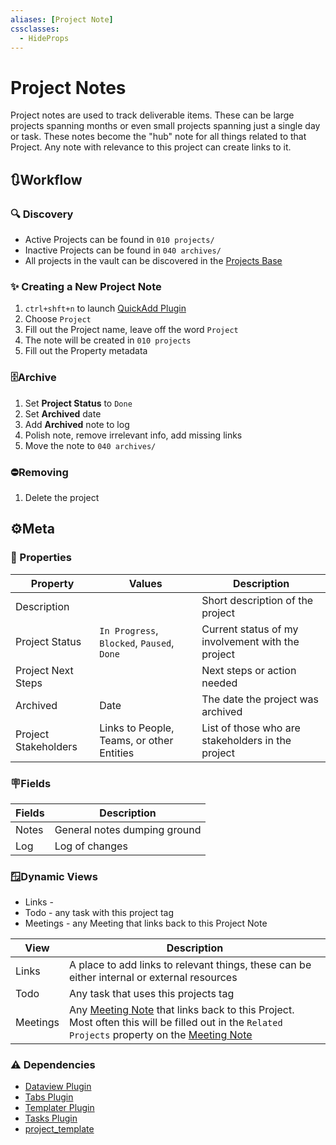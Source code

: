 ```yaml
---
aliases: [Project Note]
cssclasses:
  - HideProps
---
```

# Project Notes

Project notes are used to track deliverable items. These can be large projects spanning months or even small projects spanning just a single day or task. These notes become the "hub" note for all things related to that Project. Any note with relevance to this project can create links to it.

## 🔃Workflow

### 🔍 Discovery

- Active Projects can be found in `010 projects/`
- Inactive Projects can be found in `040 archives/`
- All projects in the vault can be discovered in the [Projects Base](../vault%20views/Bases/Projects.base)

### ✨ Creating a New Project Note

1. `ctrl+shft+n` to launch [QuickAdd Plugin](../plugins/plugins/QuickAdd%20Plugin.md)
2. Choose `Project`
3. Fill out the Project name, leave off the word `Project`
4. The note will be created in `010 projects`
5. Fill out the Property metadata

### 🗄️Archive

1. Set **Project Status** to `Done`
2. Set **Archived** date
3. Add **Archived** note to log
4. Polish note, remove irrelevant info, add missing links
5. Move the note to `040 archives/`

### ⛔Removing

1. Delete the project

## ⚙️Meta

### 🔩 Properties

| Property             | Values                                     | Description                                       |
| -------------------- | ------------------------------------------ | ------------------------------------------------- |
| Description          |                                            | Short description of the project                  |
| Project Status       | `In Progress`, `Blocked`, `Paused`, `Done` | Current status of my involvement with the project |
| Project Next Steps   |                                            | Next steps or action needed                       |
| Archived             | Date                                       | The date the project was archived                 |
| Project Stakeholders | Links to People, Teams, or other Entities  | List of those who are stakeholders in the project |

### 🪧Fields

| Fields | Description                  |
| ------ | ---------------------------- |
| Notes  | General notes dumping ground |
| Log    | Log of changes               |

### 🪟Dynamic Views

- Links - 
- Todo - any task with this project tag
- Meetings - any Meeting that links back to this Project Note

| View     | Description                                                                                                                                                                              |
| -------- | ---------------------------------------------------------------------------------------------------------------------------------------------------------------------------------------- |
| Links    | A place to add links to relevant things, these can be either internal or external resources                                                                                              |
| Todo     | Any task that uses this projects tag                                                                                                                                                     |
| Meetings | Any [Meeting Note](Meeting%20Notes.md) that links back to this Project.  Most often this will be filled out in the `Related Projects` property on the [Meeting Note](Meeting%20Notes.md) |

### ⚠️ Dependencies

- [Dataview Plugin](../plugins/plugins/Dataview%20Plugin.md)
- [Tabs Plugin](../plugins/plugins/Tabs%20Plugin.md)
- [Templater Plugin](../plugins/plugins/Templater%20Plugin.md)
- [Tasks Plugin](../plugins/plugins/Tasks%20Plugin.md)
- [project_template](../templates/project_template.md)
